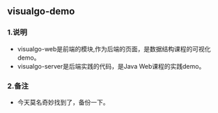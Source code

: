 ## visualgo-demo

### 1.说明
- visualgo-web是前端的模块,作为后端的页面，是数据结构课程的可视化demo。
- visualgo-server是后端实践的代码，是Java Web课程的实践demo。

### 2.备注
- 今天莫名奇妙找到了，备份一下。
